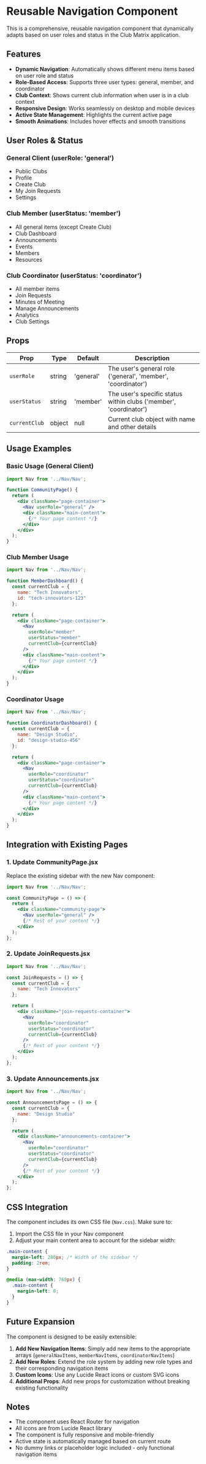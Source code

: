 # Reusable Navigation Component

This is a comprehensive, reusable navigation component that dynamically adapts based on user roles and status in the Club Matrix application.

## Features

- **Dynamic Navigation**: Automatically shows different menu items based on user role and status
- **Role-Based Access**: Supports three user types: general, member, and coordinator
- **Club Context**: Shows current club information when user is in a club context
- **Responsive Design**: Works seamlessly on desktop and mobile devices
- **Active State Management**: Highlights the current active page
- **Smooth Animations**: Includes hover effects and smooth transitions

## User Roles & Status

### General Client (userRole: 'general')
- Public Clubs
- Profile
- Create Club
- My Join Requests
- Settings

### Club Member (userStatus: 'member')
- All general items (except Create Club)
- Club Dashboard
- Announcements
- Events
- Members
- Resources

### Club Coordinator (userStatus: 'coordinator')
- All member items
- Join Requests
- Minutes of Meeting
- Manage Announcements
- Analytics
- Club Settings

## Props

| Prop | Type | Default | Description |
|------|------|---------|-------------|
| `userRole` | string | 'general' | The user's general role ('general', 'member', 'coordinator') |
| `userStatus` | string | 'member' | The user's specific status within clubs ('member', 'coordinator') |
| `currentClub` | object | null | Current club object with name and other details |

## Usage Examples

### Basic Usage (General Client)
```jsx
import Nav from '../Nav/Nav';

function CommunityPage() {
  return (
    <div className="page-container">
      <Nav userRole="general" />
      <div className="main-content">
        {/* Your page content */}
      </div>
    </div>
  );
}
```

### Club Member Usage
```jsx
import Nav from '../Nav/Nav';

function MemberDashboard() {
  const currentClub = {
    name: "Tech Innovators",
    id: "tech-innovators-123"
  };

  return (
    <div className="page-container">
      <Nav 
        userRole="member" 
        userStatus="member" 
        currentClub={currentClub}
      />
      <div className="main-content">
        {/* Your page content */}
      </div>
    </div>
  );
}
```

### Coordinator Usage
```jsx
import Nav from '../Nav/Nav';

function CoordinatorDashboard() {
  const currentClub = {
    name: "Design Studio",
    id: "design-studio-456"
  };

  return (
    <div className="page-container">
      <Nav 
        userRole="coordinator" 
        userStatus="coordinator" 
        currentClub={currentClub}
      />
      <div className="main-content">
        {/* Your page content */}
      </div>
    </div>
  );
}
```

## Integration with Existing Pages

### 1. Update CommunityPage.jsx
Replace the existing sidebar with the new Nav component:

```jsx
import Nav from '../Nav/Nav';

const CommunityPage = () => {
  return (
    <div className="community-page">
      <Nav userRole="general" />
      {/* Rest of your content */}
    </div>
  );
};
```

### 2. Update JoinRequests.jsx
```jsx
import Nav from '../Nav/Nav';

const JoinRequests = () => {
  const currentClub = {
    name: "Tech Innovators"
  };

  return (
    <div className="join-requests-container">
      <Nav 
        userRole="coordinator" 
        userStatus="coordinator" 
        currentClub={currentClub}
      />
      {/* Rest of your content */}
    </div>
  );
};
```

### 3. Update Announcements.jsx
```jsx
import Nav from '../Nav/Nav';

const AnnouncementsPage = () => {
  const currentClub = {
    name: "Design Studio"
  };

  return (
    <div className="announcements-container">
      <Nav 
        userRole="coordinator" 
        userStatus="coordinator" 
        currentClub={currentClub}
      />
      {/* Rest of your content */}
    </div>
  );
};
```

## CSS Integration

The component includes its own CSS file (`Nav.css`). Make sure to:

1. Import the CSS file in your Nav component
2. Adjust your main content area to account for the sidebar width:

```css
.main-content {
  margin-left: 280px; /* Width of the sidebar */
  padding: 2rem;
}

@media (max-width: 768px) {
  .main-content {
    margin-left: 0;
  }
}
```

## Future Expansion

The component is designed to be easily extensible:

1. **Add New Navigation Items**: Simply add new items to the appropriate arrays (`generalNavItems`, `memberNavItems`, `coordinatorNavItems`)
2. **Add New Roles**: Extend the role system by adding new role types and their corresponding navigation items
3. **Custom Icons**: Use any Lucide React icons or custom SVG icons
4. **Additional Props**: Add new props for customization without breaking existing functionality

## Notes

- The component uses React Router for navigation
- All icons are from Lucide React library
- The component is fully responsive and mobile-friendly
- Active state is automatically managed based on current route
- No dummy links or placeholder logic included - only functional navigation items

